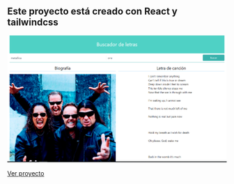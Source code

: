 ## Este proyecto está creado con React y tailwindcss

![captura](https://github.com/alextello/REACT-lyrics/blob/master/public/1.png?raw=true)

[Ver proyecto](https://lycirs-finder-alextello.netlify.app/)
